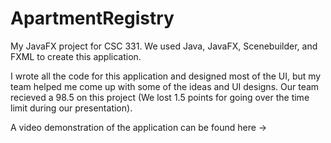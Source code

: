 # ApartmentRegistry

My JavaFX project for CSC 331. We used Java, JavaFX, Scenebuilder, and FXML to create this application.

I wrote all the code for this application and designed most of the UI, but my team helped me come up with some of the ideas and UI designs. Our team recieved a 98.5 on this project (We lost 1.5 points for going over the time limit during our presentation).

A video demonstration of the application can be found here -> 
